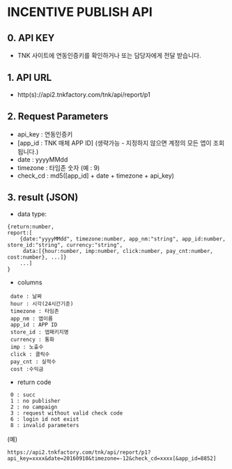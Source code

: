 # INCENTIVE PUBLISH API
## 0. API KEY
   -  TNK 사이트에 연동인증키를 확인하거나 또는  담당자에게 전달 받습니다.

## 1. API URL
  - http(s)://api2.tnkfactory.com/tnk/api/report/p1

## 2. Request Parameters
   - api_key : 연동인증키
   - [app_id : TNK 매체 APP ID] (생략가능 - 지정하지 않으면 계정의 모든 앱이 조회됩니다.)
   - date : yyyyMMdd
   - timezone : 타임존 숫자 (예 : 9)
  - check_cd : md5([app_id] + date + timezone + api_key)

## 3. result (JSON)
  - data type:
 ```
{return:number,  
 report:[
     {date:"yyyyMMdd", timezone:number, app_nm:"string", app_id:number, store_id:"string", currency:"string", 
      data:[{hour:number, imp:number, click:number, pay_cnt:number, cost:number}, ...]}
     ...]
 }
```
  - columns
 ```
  date : 날짜
  hour : 시각(24시간기준)
  timezone : 타임존
  app_nm : 앱이름
  app_id : APP ID
  store_id : 앱패키지명
  currency : 통화
  imp : 노출수
  click : 클릭수
  pay_cnt : 실적수
  cost :수익금
```
   
  - return code
```
 0 : succ
 1 : no publisher
 2 : no campaign
 3 : request without valid check code
 6 : login id not exist
 8 : invalid parameters
```

(예)
```
https://api2.tnkfactory.com/tnk/api/report/p1?api_key=xxxx&date=20160910&timezone=-12&check_cd=xxxx[&app_id=8852]
```
